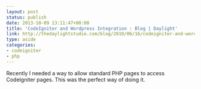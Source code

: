 ```yaml
---
layout: post
status: publish
date: 2013-10-09 13:11:47+00:00
title: 'CodeIgniter and Wordpress Integration : Blog | Daylight'
link: http://thedaylightstudio.com/blog/2010/06/16/codeigniter-and-wordpress-integration
type: aside
categories:
- codeigniter
- php
---
```


Recently I needed a way to allow standard PHP pages to access CodeIgniter pages. This was the perfect way of doing it.
